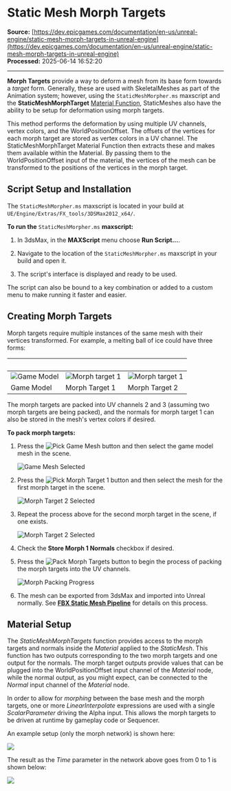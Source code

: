 # Static Mesh Morph Targets

**Source:** [https://dev.epicgames.com/documentation/en-us/unreal-engine/static-mesh-morph-targets-in-unreal-engine](https://dev.epicgames.com/documentation/en-us/unreal-engine/static-mesh-morph-targets-in-unreal-engine)  
**Processed:** 2025-06-14 16:52:20

---

**Morph Targets** provide a way to deform a mesh from its base form towards a *target* form. Generally, these are used with SkeletalMeshes as part of the Animation system; however, using the `StaticMeshMorpher.ms` maxscript and the **StaticMeshMorphTarget** [Material Function](/documentation/en-us/unreal-engine/material-functions-in-unreal-engine), StaticMeshes also have the ability to be setup for deformation using morph targets.

This method performs the deformation by using multiple UV channels, vertex colors, and the WorldPositionOffset. The offsets of the vertices for each morph target are stored as vertex colors in a UV channel. The StaticMeshMorphTarget Material Function then extracts these and makes them available within the Material. By passing them to the WorldPositionOffset input of the material, the vertices of the mesh can be transformed to the positions of the vertices in the morph target.

## Script Setup and Installation

The `StaticMeshMorpher.ms` maxscript is located in your build at `UE/Engine/Extras/FX_tools/3DSMax2012_x64/`.

**To run the** `StaticMeshMorpher.ms` **maxscript:**

1.  In 3dsMax, in the **MAXScript** menu choose **Run Script...**.
    
2.  Navigate to the location of the `StaticMeshMorpher.ms` maxscript in your build and open it.
    
3.  The script's interface is displayed and ready to be used.
    

The script can also be bound to a key combination or added to a custom menu to make running it faster and easier.

## Creating Morph Targets

Morph targets require multiple instances of the same mesh with their vertices transformed. For example, a melting ball of ice could have three forms:

|   |   |   |
| --- | --- | --- |
| ![Game Model](https://d1iv7db44yhgxn.cloudfront.net/documentation/images/56a18e9d-4e16-4d6c-9487-61f57f2e8220/game_model_table.png) | ![Morph target 1](https://d1iv7db44yhgxn.cloudfront.net/documentation/images/6c133d0e-e5a0-4b0f-8308-07b09bebe88e/morph_1_table.png) | ![Morph target 1](https://d1iv7db44yhgxn.cloudfront.net/documentation/images/26e008b6-c86f-4aad-af45-7750f937c37c/morph_2_table.png) |
| Game Model | Morph Target 1 | Morph Target 2 |

The morph targets are packed into UV channels 2 and 3 (assuming two morph targets are being packed), and the normals for morph target 1 can also be stored in the mesh's vertex colors if desired.

**To pack morph targets:**

1.  Press the ![Pick Game Mesh](https://d1iv7db44yhgxn.cloudfront.net/documentation/images/4663e09f-a4db-49be-a6a4-dd2a1010709f/button_pick_gamemesh.png) button and then select the game model mesh in the scene.
    
    ![Game Mesh Selected](https://d1iv7db44yhgxn.cloudfront.net/documentation/images/9af3156a-9677-487b-93da-81cf1d1ede92/game_mesh_selected.png)
2.  Press the ![Pick Morph Target 1](https://d1iv7db44yhgxn.cloudfront.net/documentation/images/6fa63785-e05a-4e88-b45d-c2ad3f680059/button_pick_morph1.png) button and then select the mesh for the first morph target in the scene.
    
    ![Morph Target 2 Selected](https://d1iv7db44yhgxn.cloudfront.net/documentation/images/68daa295-7338-4f5c-a731-e09e0ada95a1/morph_1_selected.png)
3.  Repeat the process above for the second morph target in the scene, if one exists.
    
    ![Morph Target 2 Selected](https://d1iv7db44yhgxn.cloudfront.net/documentation/images/378e911c-6bfd-4acf-9ae9-e9c17cc57a41/morph_2_selected.png)
4.  Check the **Store Morph 1 Normals** checkbox if desired.
    
5.  Press the ![Pack Morph Targets](https://d1iv7db44yhgxn.cloudfront.net/documentation/images/525903f8-4c77-41d2-9972-e58b2ff53ea6/button_pack_morphs.png) button to begin the process of packing the morph targets into the UV channels.
    
    ![Morph Packing Progress](https://d1iv7db44yhgxn.cloudfront.net/documentation/images/e13ce350-56c2-47f0-ae5b-1b07ae3310f4/processing_progress.png)
6.  The mesh can be exported from 3dsMax and imported into Unreal normally. See **[FBX Static Mesh Pipeline](/documentation/en-us/unreal-engine/fbx-static-mesh-pipeline-in-unreal-engine)** for details on this process.
    

## Material Setup

The *StaticMeshMorphTargets* function provides access to the morph targets and normals inside the *Material* applied to the *StaticMesh*. This function has two outputs corresponding to the two morph targets and one output for the normals. The morph target outputs provide values that can be plugged into the WorldPositionOffset input channel of the *Material* node, while the normal output, as you might expect, can be connected to the *Normal* input channel of the *Material* node.

In order to allow for *morphing* between the base mesh and the morph targets, one or more *LinearInterpolate* expressions are used with a single *ScalarParameter* driving the Alpha input. This allows the morph targets to be driven at runtime by gameplay code or Sequencer.

An example setup (only the morph network) is shown here:

![](https://d1iv7db44yhgxn.cloudfront.net/documentation/images/e9997b5b-7a9d-447b-96e7-a8e17ca3a5aa/morph_material_setup.png)

The result as the *Time* parameter in the network above goes from 0 to 1 is shown below:

![](https://d1iv7db44yhgxn.cloudfront.net/documentation/images/02ae37d0-cbf0-4c1c-926e-4d86942fd5a5/morph_result.png)